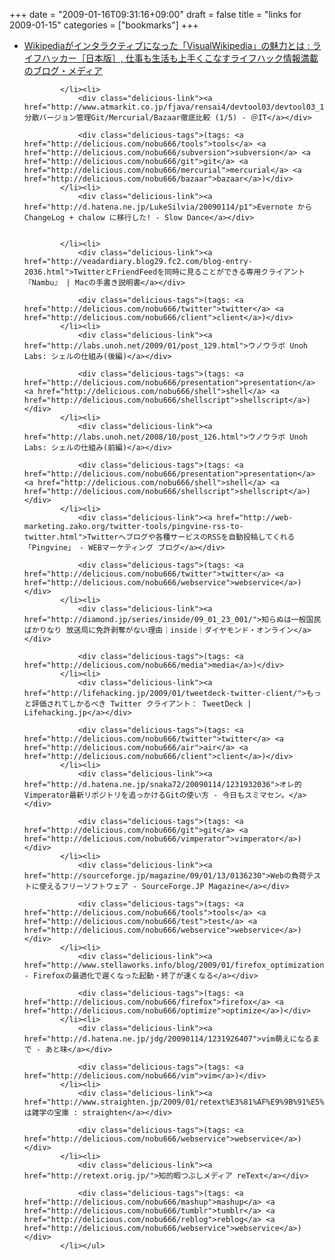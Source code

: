+++
date = "2009-01-16T09:31:16+09:00"
draft = false
title = "links for 2009-01-15"
categories = ["bookmarks"]
+++

<ul class="delicious"><li>
                <div class="delicious-link"><a href="http://www.lifehacker.jp/2009/01/wikipediavisualwikipedia.html">Wikipediaがインタラクティブになった「VisualWikipedia」の魅力とは : ライフハッカー［日本版］, 仕事も生活も上手くこなすライフハック情報満載のブログ・メディア</a></div>
                
                
            </li><li>
                <div class="delicious-link"><a href="http://www.atmarkit.co.jp/fjava/rensai4/devtool03/devtool03_1.html">分散バージョン管理Git/Mercurial/Bazaar徹底比較 (1/5) - ＠IT</a></div>
                
                <div class="delicious-tags">(tags: <a href="http://delicious.com/nobu666/tools">tools</a> <a href="http://delicious.com/nobu666/subversion">subversion</a> <a href="http://delicious.com/nobu666/git">git</a> <a href="http://delicious.com/nobu666/mercurial">mercurial</a> <a href="http://delicious.com/nobu666/bazaar">bazaar</a>)</div>
            </li><li>
                <div class="delicious-link"><a href="http://d.hatena.ne.jp/LukeSilvia/20090114/p1">Evernote からChangeLog + chalow に移行した! - Slow Dance</a></div>
                
                
            </li><li>
                <div class="delicious-link"><a href="http://veadardiary.blog29.fc2.com/blog-entry-2036.html">TwitterとFriendFeedを同時に見ることができる専用クライアント『Nambu』 | Macの手書き説明書</a></div>
                
                <div class="delicious-tags">(tags: <a href="http://delicious.com/nobu666/twitter">twitter</a> <a href="http://delicious.com/nobu666/client">client</a>)</div>
            </li><li>
                <div class="delicious-link"><a href="http://labs.unoh.net/2009/01/post_129.html">ウノウラボ Unoh Labs: シェルの仕組み(後編)</a></div>
                
                <div class="delicious-tags">(tags: <a href="http://delicious.com/nobu666/presentation">presentation</a> <a href="http://delicious.com/nobu666/shell">shell</a> <a href="http://delicious.com/nobu666/shellscript">shellscript</a>)</div>
            </li><li>
                <div class="delicious-link"><a href="http://labs.unoh.net/2008/10/post_126.html">ウノウラボ Unoh Labs: シェルの仕組み(前編)</a></div>
                
                <div class="delicious-tags">(tags: <a href="http://delicious.com/nobu666/presentation">presentation</a> <a href="http://delicious.com/nobu666/shell">shell</a> <a href="http://delicious.com/nobu666/shellscript">shellscript</a>)</div>
            </li><li>
                <div class="delicious-link"><a href="http://web-marketing.zako.org/twitter-tools/pingvine-rss-to-twitter.html">Twitterへブログや各種サービスのRSSを自動投稿してくれる「Pingvine」 - WEBマーケティング ブログ</a></div>
                
                <div class="delicious-tags">(tags: <a href="http://delicious.com/nobu666/twitter">twitter</a> <a href="http://delicious.com/nobu666/webservice">webservice</a>)</div>
            </li><li>
                <div class="delicious-link"><a href="http://diamond.jp/series/inside/09_01_23_001/">知らぬは一般国民ばかりなり 放送局に免許剥奪がない理由｜inside｜ダイヤモンド・オンライン</a></div>
                
                <div class="delicious-tags">(tags: <a href="http://delicious.com/nobu666/media">media</a>)</div>
            </li><li>
                <div class="delicious-link"><a href="http://lifehacking.jp/2009/01/tweetdeck-twitter-client/">もっと評価されてしかるべき Twitter クライアント： TweetDeck | Lifehacking.jp</a></div>
                
                <div class="delicious-tags">(tags: <a href="http://delicious.com/nobu666/twitter">twitter</a> <a href="http://delicious.com/nobu666/air">air</a> <a href="http://delicious.com/nobu666/client">client</a>)</div>
            </li><li>
                <div class="delicious-link"><a href="http://d.hatena.ne.jp/snaka72/20090114/1231932036">オレ的Vimperator最新リポジトリを追っかけるGitの使い方 - 今日もスミマセン。</a></div>
                
                <div class="delicious-tags">(tags: <a href="http://delicious.com/nobu666/git">git</a> <a href="http://delicious.com/nobu666/vimperator">vimperator</a>)</div>
            </li><li>
                <div class="delicious-link"><a href="http://sourceforge.jp/magazine/09/01/13/0136230">Webの負荷テストに使えるフリーソフトウェア - SourceForge.JP Magazine</a></div>
                
                <div class="delicious-tags">(tags: <a href="http://delicious.com/nobu666/tools">tools</a> <a href="http://delicious.com/nobu666/test">test</a> <a href="http://delicious.com/nobu666/webservice">webservice</a>)</div>
            </li><li>
                <div class="delicious-link"><a href="http://www.stellaworks.info/blog/2009/01/firefox_optimization.html">StarChartLog - Firefoxの最適化で遅くなった起動・終了が速くなる</a></div>
                
                <div class="delicious-tags">(tags: <a href="http://delicious.com/nobu666/firefox">firefox</a> <a href="http://delicious.com/nobu666/optimize">optimize</a>)</div>
            </li><li>
                <div class="delicious-link"><a href="http://d.hatena.ne.jp/jdg/20090114/1231926407">vim萌えになるまで - あと味</a></div>
                
                <div class="delicious-tags">(tags: <a href="http://delicious.com/nobu666/vim">vim</a>)</div>
            </li><li>
                <div class="delicious-link"><a href="http://www.straighten.jp/2009/01/retext%E3%81%AF%E9%9B%91%E5%AD%A6%E3%81%AE%E5%AE%9D%E5%BA%AB/">reTextは雑学の宝庫 : straighten</a></div>
                
                <div class="delicious-tags">(tags: <a href="http://delicious.com/nobu666/webservice">webservice</a>)</div>
            </li><li>
                <div class="delicious-link"><a href="http://retext.orig.jp/">知的暇つぶしメディア reText</a></div>
                
                <div class="delicious-tags">(tags: <a href="http://delicious.com/nobu666/mashup">mashup</a> <a href="http://delicious.com/nobu666/tumblr">tumblr</a> <a href="http://delicious.com/nobu666/reblog">reblog</a> <a href="http://delicious.com/nobu666/webservice">webservice</a>)</div>
            </li></ul>

